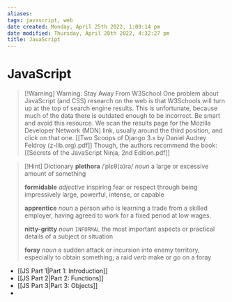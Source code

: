 ```yaml
---
aliases: 
tags: javascript, web
date created: Monday, April 25th 2022, 1:09:14 pm
date modified: Thursday, April 28th 2022, 4:32:27 pm
title: JavaScript
---
```


# JavaScript

> [!Warning] Warning: Stay Away From W3School
> One problem about JavaScript (and CSS) research on the web is that W3Schools will turn up at the top of search engine results. This is unfortunate, because much of the data there is outdated enough to be incorrect. Be smart and avoid this resource.
> We scan the results page for the Mozilla Developer Network (MDN) link, usually around the third position, and click on that one.
>  [[Two Scoops of Django 3.x by Daniel Audrey Feldroy (z-lib.org).pdf]]
> Though, the authors recommend the book:
>  [[Secrets of the JavaScript Ninja, 2nd Edition.pdf]]

>[!Hint] Dictionary
> **plethora**
> /ˈplɛθ(ə)rə/
> _noun_
> a large or excessive amount of something
> 
> **formidable**
> _adjective_
> inspiring fear or respect through being impressively large, powerful, intense, or capable
> 
> **apprentice**
> _noun_
> a person who is learning a trade from a skilled employer, having agreed to work for a fixed period at low wages.
> 
> **nitty-gritty**
> _noun_ `INFORMAL`
> the most important aspects or practical details of a subject or situation
> 
> **foray**
> _noun_
> a sudden attack or incursion into enemy territory, especially to obtain something; a raid
> _verb_
> make or go on a foray

- [[JS Part 1|Part 1: Introduction]]
- [[JS Part 2|Part 2: Functions]]
- [[JS Part 3|Part 3: Objects]]
- 



